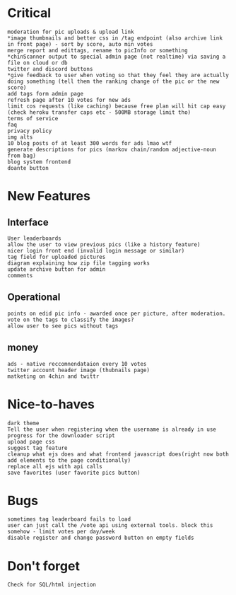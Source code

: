 # Critical
    moderation for pic uploads & upload link
    *image thumbnails and better css in /tag endpoint (also archive link in front page) - sort by score, auto min votes
    merge report and edittags, rename to picInfo or something
    *chinScanner output to special admin page (not realtime) via saving a file on cloud or db
    twitter and discord buttons
    *give feedback to user when voting so that they feel they are actually doing something (tell them the ranking change of the pic or the new score)
    add tags form admin page
    refresh page after 10 votes for new ads
    limit cos requests (like caching) because free plan will hit cap easy (check heroku transfer caps etc - 500MB storage limit tho)
    terms of service
    faq
    privacy policy
    img alts 
    10 blog posts of at least 300 words for ads lmao wtf
    generate descriptions for pics (markov chain/random adjective-noun from bag)
    blog system frontend
    doante button

# New Features

## Interface
    User leaderboards
    allow the user to view previous pics (like a history feature)
    nicer login front end (invalid login message or similar)
    tag field for uploaded pictures
    diagram explaining how zip file tagging works
    update archive button for admin
    comments

    
## Operational
    points on edid pic info - awarded once per picture, after moderation.
    vote on the tags to classify the images?
    allow user to see pics without tags

## money
    ads - native reccomnendataion every 10 votes
    twitter account header image (thubnails page)
    matketing on 4chin and twittr


# Nice-to-haves
    dark theme
    Tell the user when registering when the username is already in use
    progress for the downloader script
    upload page css
    suggest tag feature
    cleanup what ejs does and what frontend javascript does(right now both add elements to the page conditionally)
    replace all ejs with api calls
    save favorites (user favorite pics button)

# Bugs
    sometimes tag leaderboard fails to load
    user can just call the /vote api using external tools. block this somehow - limit votes per day/week
    disable register and change password button on empty fields

# Don't forget
    Check for SQL/html injection